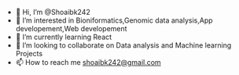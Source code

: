 - 👋 Hi, I’m @Shoaibk242
- 👀 I’m interested in Bioniformatics,Genomic data analysis,App developement,Web developement
- 🌱 I’m currently learning React
- 💞️ I’m looking to collaborate on Data analysis and Machine learning Projects
- 📫 How to reach me shoaibk242@gmail.com

<!---
Shoaibk242/Shoaibk242 is a ✨ special ✨ repository because its `README.md` (this file) appears on your GitHub profile.
You can click the Preview link to take a look at your changes.
--->

